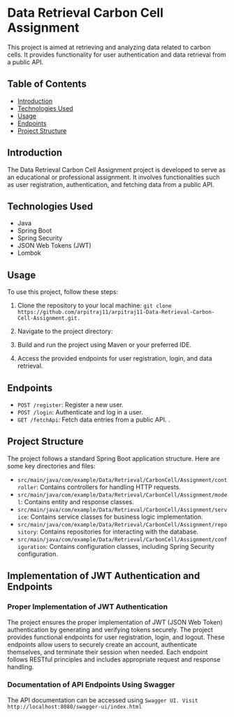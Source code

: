 # Data Retrieval Carbon Cell Assignment

This project is aimed at retrieving and analyzing data related to carbon cells. It provides functionality for user authentication and data retrieval from a public API.

## Table of Contents
- [Introduction](#introduction)
- [Technologies Used](#technologies-used)
- [Usage](#usage)
- [Endpoints](#endpoints)
- [Project Structure](#project-structure)



## Introduction

The Data Retrieval Carbon Cell Assignment project is developed to serve as an educational or professional assignment. It involves functionalities such as user registration, authentication, and fetching data from a public API.

## Technologies Used

- Java
- Spring Boot
- Spring Security
- JSON Web Tokens (JWT)
- Lombok

## Usage

To use this project, follow these steps:

1. Clone the repository to your local machine:
`git clone https://github.com/arpitraj11/arpitraj11-Data-Retrieval-Carbon-Cell-Assignment.git.`
2. Navigate to the project directory:

3. Build and run the project using Maven or your preferred IDE.

4. Access the provided endpoints for user registration, login, and data retrieval.

## Endpoints

- `POST /register`: Register a new user.
- `POST /login`: Authenticate and log in a user.
- `GET /fetchApi`: Fetch data entries from a public API.
.

## Project Structure

The project follows a standard Spring Boot application structure. Here are some key directories and files:

- `src/main/java/com/example/Data/Retrieval/CarbonCell/Assignment/controller`: Contains controllers for handling HTTP requests.
- `src/main/java/com/example/Data/Retrieval/CarbonCell/Assignment/model`: Contains entity and response classes.
- `src/main/java/com/example/Data/Retrieval/CarbonCell/Assignment/service`: Contains service classes for business logic implementation.
- `src/main/java/com/example/Data/Retrieval/CarbonCell/Assignment/repository`: Contains repositories for interacting with the database.
- `src/main/java/com/example/Data/Retrieval/CarbonCell/Assignment/configuration`: Contains configuration classes, including Spring Security configuration.

## Implementation of JWT Authentication and Endpoints

### Proper Implementation of JWT Authentication
The project ensures the proper implementation of JWT (JSON Web Token) authentication by generating and verifying tokens securely. The project provides functional endpoints for user registration, login, and logout. These endpoints allow users to securely create an account, authenticate themselves, and terminate their session when needed. Each endpoint follows RESTful principles and includes appropriate request and response handling.

### Documentation of API Endpoints Using Swagger
The API documentation can be accessed using `Swagger UI. Visit http://localhost:8080/swagger-ui/index.html`




